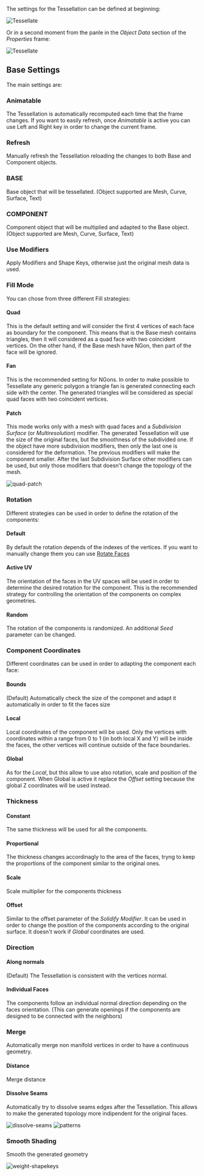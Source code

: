 The settings for the Tessellation can be defined at beginning:

![Tessellate](http://www.alessandrozomparelli.com/tissue/Tessellate%20-%20basic%20command.png)

Or in a second moment from the panle in the _Object Data_ section of the _Properties_ frame:

![Tessellate](http://www.alessandrozomparelli.com/tissue/Tessellate%20-%20settings%20panel.png)

## Base Settings
The main settings are:

### Animatable

The Tessellation is automatically recomputed each time that the frame changes. If you want to easily refresh, once _Animatable_ is active you can use Left and Right key in order to change the current frame.

### Refresh

Manually refresh the Tessellation reloading the changes to both Base and Component objects.

### BASE

Base object that will be tessellated. 
(Object supported are Mesh, Curve, Surface, Text)

### COMPONENT

Component object that will be multiplied and adapted to the Base object.
(Object supported are Mesh, Curve, Surface, Text)

### Use Modifiers

Apply Modifiers and Shape Keys, otherwise just the original mesh data is used.

### Fill Mode

You can chose from three different Fill strategies:

#### Quad
This is the default setting and will consider the first 4 vertices of each face as boundary for the component. This means that is the Base mesh contains triangles, then it will considered as a quad face with two coincident vertices.
On the other hand, if the Base mesh have NGon, then part of the face will be ignored.

#### Fan
This is the recommended setting for NGons. In order to make possible to Tessellate any generic polygon a triangle fan is generated connecting each side with the center. The generated triangles will be considered as special quad faces with two coincident vertices.

#### Patch
This mode works only with a mesh with quad faces and a _Subdivision Surface_ (or _Multiresolution_) modifier. The generated Tessellation will use the size of the original faces, but the smoothness of the subdivided one.
If the object have more subdivision modifiers, then only the last one is considered for the deformation. The previous modifiers will make the component smaller.
After the last Subdivision Surface other modifiers can be used, but only those modifiers that doesn't change the topology of the mesh. 

![quad-patch](http://www.alessandrozomparelli.com/tissue/Tessellate%20-%20quad%20patch%20comparison.jpg)

### Rotation

Different strategies can be used in order to define the rotation of the components:

#### Default

By default the rotation depends of the indexes of the vertices. If you want to manually change them you can use [Rotate Faces](https://github.com/alessandro-zomparelli/tissue/wiki/Tissue-Tools#rotate-faces)

#### Active UV

The orientation of the faces in the UV spaces will be used in order to determine the desired rotation for the component. This is the recommended strategy for controlling the orientation of the components on complex geometries.

#### Random

The rotation of the components is randomized. An additional _Seed_ parameter can be changed.

### Component Coordinates

Different coordinates can be used in order to adapting the component each face:

#### Bounds

(Default) Automatically check the size of the componet and adapt it automatically in order to fit the faces size

#### Local

Local coordinates of the component will be used. Only the vertices with coordinates within a range from 0 to 1 (in both local X and Y) will be inside the faces, the other vertices will continue outside of the face boundaries.

#### Global

As for the _Local_, but this allow to use also rotation, scale and position of the component. When Global is active it replace the _Offset_ setting because the global Z coordinates will be used instead.

### Thickness

#### Constant

The same thickness will be used for all the components.

#### Proportional

The thickness changes accordinagly to the area of the faces, tryng to keep the proportions of the component similar to the original ones.

#### Scale

Scale multiplier for the components thickness

#### Offset

Similar to the offset parameter of the _Solidify Modifier_. It can be used in order to change the position of the components according to the original surface. It doesn't work if _Global_ coordinates are used.

### Direction

#### Along normals 

(Default) The Tessellation is consistent with the vertices normal.

#### Individual Faces

The components follow an individual normal direction depending on the faces orientation. (This can generate openings if the components are designed to be connected with the neighbors) 

### Merge

Automatically merge non manifold vertices in order to have a continuous geometry.

#### Distance

Merge distance

#### Dissolve Seams

Automatically try to dissolve seams edges after the Tessellation. This allows to make the generated topology more indipendent for the original faces.

![dissolve-seams](http://www.alessandrozomparelli.com/tissue/Tessellate%20-%20Dissolve%20Seams.png)
![patterns](http://www.alessandrozomparelli.com/tissue/Tessellate%20-%20patterns.png)

### Smooth Shading

Smooth the generated geometry 


![weight-shapekeys](http://www.alessandrozomparelli.com/tissue/Tessellate%20-%20Weight%20Shape%20Keys.png)
